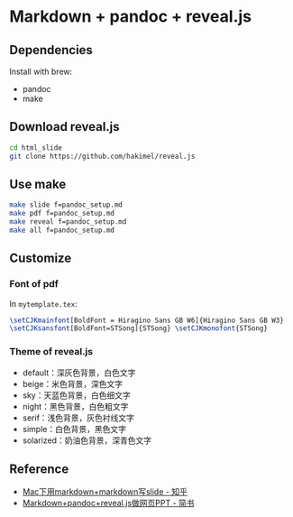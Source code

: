 #  Markdown + pandoc + reveal.js

## Dependencies

Install with brew:

 - pandoc
 - make


## Download reveal.js

```bash
cd html_slide
git clone https://github.com/hakimel/reveal.js
```

## Use make

```bash
make slide f=pandoc_setup.md 
make pdf f=pandoc_setup.md 
make reveal f=pandoc_setup.md 
make all f=pandoc_setup.md 
```

## Customize

### Font of pdf

In `mytemplate.tex`:

```latex
\setCJKmainfont[BoldFont = Hiragino Sans GB W6]{Hiragino Sans GB W3} 
\setCJKsansfont[BoldFont=STSong]{STSong} \setCJKmonofont{STSong}
```

### Theme of reveal.js

 - default：深灰色背景，白色文字
 - beige：米色背景，深色文字
 - sky：天蓝色背景，白色细文字
 - night：黑色背景，白色粗文字
 - serif：浅色背景，灰色衬线文字
 - simple：白色背景，黑色文字
 - solarized：奶油色背景，深青色文字

## Reference 

 - [Mac下用markdown+markdown写slide - 知乎](https://zhuanlan.zhihu.com/p/20166339)
 - [Markdown+pandoc+reveal.js做网页PPT - 简书](https://www.jianshu.com/p/9b71614f57b1)


